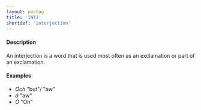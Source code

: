 ```yaml
---
layout: postag
title: 'INTJ'
shortdef: 'interjection'
---
```


#### Description

An interjection is a word that is used most often as an exclamation or part of an exclamation.


#### Examples

* _Och_ "but"/ "aw"
* _á_ "aw"
* _Ó_ "Oh"
